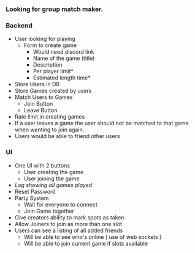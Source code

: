 ### Looking for group match maker.


### Backend
- User looking for playing
   - Form to create game
      - Would need discord link
      - Name of the game (title)
      - Description
      - Per player limit*
      - Estimated length time*
- Store Users in DB
- Store Games created by users
- Match Users to Games
   - Join Button
   - Leave Button
- Rate limit in creating games
- If a user leaves a game the user should not be matched to that game when wanting to join again.
- Users would be able to friend other users

### UI
   - One UI with 2 buttons
      - User creating the game
      - User joining the game
   - *Log showing all games played*
   - Reset Password
   - Party System
      - Wait for everyone to connect
      - Join Game together
   - Give creators ability to mark spots as taken
   - Allow Joiners to join as more than one slot
   - Users can see a listing of all added friends
      - Will be able to see who's online ( use of web sockets )
      - Will be able to join current game if slots available
